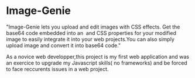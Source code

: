 # Image-Genie
"Image-Genie lets you upload and edit images with CSS effects. Get the base64 code embedded into an <img> and CSS properties for your modified image to easily integrate it into your web projects.You can also simply upload image and convert it into base64 code."

As a novice web developper,this project is my first web application and was an exercice to upgrade my Javascript skills( no frameworks) and be forced to face reccurents issues in a web project.
